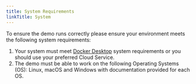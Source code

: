 ```yaml
---
title: System Requirements
linkTitle: System
---
```


To ensure the demo runs correctly please ensure your environment meets the
following system requirements:

1. Your system must meet [Docker Desktop](https://docs.docker.com/desktop)
   system requirements or you should use your preferred Cloud Service.
2. The demo must be able to work on the following Operating Systems (OS):
   Linux, macOS and Windows with documentation provided for each OS.
